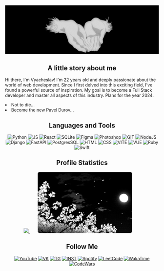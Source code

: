 [![Header](https://github.com/dontkillmeseptember/dontkillmeseptember/blob/main/assets/header.gif?raw=true)](https://www.youtube.com/watch?v=Xy_zGSpz_38)

<a>
	<h2 align="center">
		A little story about me
	</h2>
</a>

<div>
	<p>
		Hi there, I'm Vyacheslav! I'm 22 years old and deeply passionate about the world of web development. Since I first delved into this exciting field, I've found a powerful source of inspiration. My goal is to become a Full Stack developer and master all aspects of this industry. Plans for the year 2024.
	</p>
	<a>
		<li>Not to die...</li>
		<li>Become the new Pavel Durov...</li>
	</a>
</div>

<h2 align="center">
	Languages and Tools
</h2>

<div align="center">
	<img alt="Python" src="https://img.shields.io/badge/-Python-000000?style=for-the-badge&logo=Python&logoColor=d6d6d6" />
	<img alt="JS" src="https://img.shields.io/badge/-JavaScript-000000?style=for-the-badge&logo=JavaScript&logoColor=d6d6d6" />
	<img alt="React" src="https://img.shields.io/badge/-React-000000?style=for-the-badge&logo=React&logoColor=d6d6d6" />
	<img alt="SQLite" src="https://img.shields.io/badge/-SQLite-000000?style=for-the-badge&logo=SQLite&logoColor=d6d6d6" />
	<img alt="Figma" src="https://img.shields.io/badge/-Figma-000000?style=for-the-badge&logo=Figma&logoColor=d6d6d6" />
	<img alt="Photoshop" src="https://img.shields.io/badge/-Photoshop-000000?style=for-the-badge&logo=AdobePhotoshop&logoColor=d6d6d6" />
	<img alt="GIT" src="https://img.shields.io/badge/-GIT-000000?style=for-the-badge&logo=GIT&logoColor=d6d6d6" />
	<img alt="NodeJS" src="https://img.shields.io/badge/-NodeJS-000000?style=for-the-badge&logo=Node.js&logoColor=d6d6d6" />
	<img alt="Django" src="https://img.shields.io/badge/-Django-000000?style=for-the-badge&logo=Django&logoColor=d6d6d6" />
	<img alt="FastAPI" src="https://img.shields.io/badge/-FastAPI-000000?style=for-the-badge&logo=FastAPI&logoColor=d6d6d6" />
	<img alt="PostgresSQL" src="https://img.shields.io/badge/-PostgreSQL-000000?style=for-the-badge&logo=PostgreSQL&logoColor=d6d6d6" />
	<img alt="HTML" src="https://img.shields.io/badge/-HTML-000000?style=for-the-badge&logo=HTML5&logoColor=d6d6d6" />
	<img alt="CSS" src="https://img.shields.io/badge/-CSS-000000?style=for-the-badge&logo=CSS3&logoColor=d6d6d6" />
	<img alt="VITE" src="https://img.shields.io/badge/-Vite-000000?style=for-the-badge&logo=Vite&logoColor=d6d6d6" />
	<img alt="VUE" src="https://img.shields.io/badge/-Vue-000000?style=for-the-badge&logo=Vue.js&logoColor=d6d6d6" />
	<img alt="Ruby" src="https://img.shields.io/badge/-Ruby-000000?style=for-the-badge&logo=Ruby&logoColor=d6d6d6" />
	<img alt="Swift" src="https://img.shields.io/badge/-Swift-000000?style=for-the-badge&logo=Swift&logoColor=d6d6d6" />
</div>

<h2 align="center">
	Profile Statistics
</h2>

<div align="center">
	<a href="https://github.com/anuraghazra/github-readme-stats">
		<img height=200 src="https://github-readme-stats.vercel.app/api?username=dontkillmeseptember&show_icons=true&theme=dark&icon_color=d6d6d6&locale=en&hide_border=true&bg_color=000000" />
		<img  height=200 hspace=27
	src="https://github.com/dontkillmeseptember/dontkillmeseptember/blob/main/assets/header_two.png?raw=true" />
	</a>
</div>

<h2 align="center">
	Follow Me
</h2>

<div align="center">
	<a href="https://www.youtube.com/channel/UCfIR8KClMlEUKm-xKMHZTVA"><img alt="YouTube" src="https://img.shields.io/badge/-YouTube-000000?style=for-the-badge&logo=YouTube&logoColor=d6d6d6" /></a>
	<a href="https://vk.com/dontkillmeseptember"><img alt="VK" src="https://img.shields.io/badge/-VK-000000?style=for-the-badge&logo=VK&logoColor=d6d6d6" /></a>
	<a href="https://t.me/slavkkkkk"><img alt="TG" src="https://img.shields.io/badge/-Telegram-000000?style=for-the-badge&logo=Telegram&logoColor=d6d6d6" /></a>
	<a href="https://www.instagram.com/dontkillmeseptember/"><img alt="INST" src="https://img.shields.io/badge/-inst-000000?style=for-the-badge&logo=instagram&logoColor=d6d6d6" /></a>
	<a href="https://open.spotify.com/user/uen4j6kuiuxgc7jf2td9ludfz"><img alt="Spotify" src="https://img.shields.io/badge/-Spotify-000000?style=for-the-badge&logo=Spotify&logoColor=d6d6d6" /></a>
	<a href="https://leetcode.com/killmeseptember/"><img alt="LeetCode" src="https://img.shields.io/badge/-LeetCode-000000?style=for-the-badge&logo=LeetCode&logoColor=d6d6d6" /></a>
	<a href="https://wakatime.com/@HahIWillWin"><img alt="WakaTime" src="https://img.shields.io/badge/-WakaTime-000000?style=for-the-badge&logo=WakaTime&logoColor=d6d6d6" /></a>
	<a href="https://www.codewars.com/users/dontkillmeseptember"><img alt="CodeWars" src="https://img.shields.io/badge/-codewars-000000?style=for-the-badge&logo=codewars&logoColor=d6d6d6" /></a>
</div>
